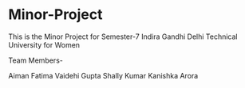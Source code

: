 ﻿# Minor-Project
 
 This is the Minor Project for Semester-7
 Indira Gandhi Delhi Technical University for Women
 
Team Members-

Aiman Fatima
Vaidehi Gupta
Shally Kumar
Kanishka Arora

